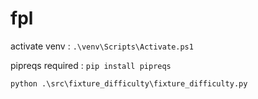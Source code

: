 # fpl

activate venv : ```.\venv\Scripts\Activate.ps1```

pipreqs required : ```pip install pipreqs```

```python .\src\fixture_difficulty\fixture_difficulty.py```
